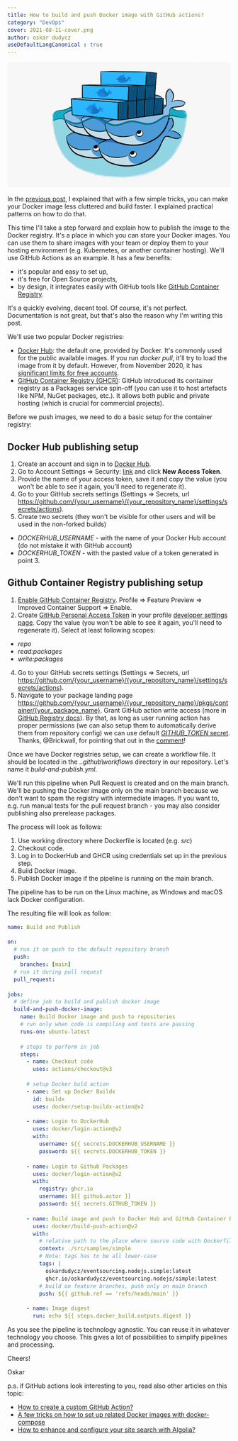```yaml
---
title: How to build and push Docker image with GitHub actions?
category: "DevOps"
cover: 2021-08-11-cover.png
author: oskar dudycz
useDefaultLangCanonical : true
---
```


![cover](2021-08-11-cover.png)

In the [previous post](/pl/how_to_buid_an_optimal_docker_image_for_your_application), I explained that with a few simple tricks, you can make your Docker image less cluttered and build faster. I explained practical patterns on how to do that. 

This time I'll take a step forward and explain how to publish the image to the Docker registry. It's a place in which you can store your Docker images. You can use them to share images with your team or deploy them to your hosting environment (e.g. Kubernetes, or another container hosting). We'll use GitHub Actions as an example. It has a few benefits:
- it's popular and easy to set up,
- it's free for Open Source projects,
- by design, it integrates easily with GitHub tools like [GitHub Container Registry](https://github.com/features/packages).

It's a quickly evolving, decent tool. Of course, it's not perfect. Documentation is not great, but that's also the reason why I'm writing this post.

We'll use two popular Docker registries:
- [Docker Hub](https://hub.docker.com/): the default one, provided by Docker. It's commonly used for the public available images. If you run _docker pull_, it'll try to load the image from it by default. However, from November 2020, it has [significant limits for free accounts](https://www.docker.com/blog/docker-hub-image-retention-policy-delayed-and-subscription-updates/).
- [GitHub Container Registry (GHCR)](https://github.com/features/packages): GitHub introduced its container registry as a Packages service spin-off (you can use it to host artefacts like NPM, NuGet packages, etc.). It allows both public and private hosting (which is crucial for commercial projects).

Before we push images, we need to do a basic setup for the container registry:

## Docker Hub publishing setup

1. Create an account and sign in to [Docker Hub](https://hub.docker.com).
2. Go to Account Settings => Security: [link](https://hub.docker.com/settings/security) and click **New Access Token**.
3. Provide the name of your access token, save it and copy the value (you won't be able to see it again, you'll need to regenerate it).
4. Go to your GitHub secrets settings (Settings => Secrets, url https://github.com/{your_username}/{your_repository_name}/settings/secrets/actions).
5. Create two secrets (they won't be visible for other users and will be used in the non-forked builds)
- *DOCKERHUB_USERNAME* - with the name of your Docker Hub account (do not mistake it with GitHub account)
- *DOCKERHUB_TOKEN* - with the pasted value of a token generated in point 3.

## Github Container Registry publishing setup

1. [Enable GitHub Container Registry](https://docs.github.com/en/packages/guides/enabling-improved-container-support). Profile => Feature Preview => Improved Container Support => Enable.
2. Create [GitHub Personal Access Token](https://docs.github.com/en/github/authenticating-to-github/creating-a-personal-access-token) in your profile [developer settings page](https://github.com/settings/tokens). Copy the value (you won't be able to see it again, you'll need to regenerate it). Select at least following scopes:
- _repo_
- _read:packages_
- _write:packages_
4. Go to your GitHub secrets settings (Settings => Secrets, url https://github.com/{your_username}/{your_repository_name}/settings/secrets/actions).
5. Navigate to your package landing page https://github.com/{your_username}/{your_repository_name}/pkgs/container/{your_package_name}. Grant GitHub action  write access (more in [GitHub Registry docs](https://docs.github.com/en/packages/managing-github-packages-using-github-actions-workflows/publishing-and-installing-a-package-with-github-actions#upgrading-a-workflow-that-accesses-ghcrio)). By that, as long as user running action has proper permissions (we can also setup them to automatically derive them from repository config) we can use default [*GITHUB_TOKEN* secret](https://docs.github.com/en/actions/reference/authentication-in-a-workflow#about-the-github_token-secret). Thanks, @Brickwall, for pointing that out in the [comment](https://event-driven.io/en/how_to_buid_and_push_docker_image_with_github_actions/#comment-5915972111)!

Once we have Docker registries setup, we can create a workflow file. It should be located in the _.\.github\workflows_ directory in our repository. Let's name it _build-and-publish.yml_.

We'll run this pipeline when Pull Request is created and on the main branch. We'll be pushing the Docker image only on the main branch because we don't want to spam the registry with intermediate images. If you want to, e.g. run manual tests for the pull request branch - you may also consider publishing also prerelease packages. 

The process will look as follows:
1. Use working directory where Dockerfile is located (e.g. _src_)
1. Checkout code.
2. Log in to DockerHub and GHCR using credentials set up in the previous step.
3. Build Docker image.
4. Publish Docker image if the pipeline is running on the main branch.

The pipeline has to be run on the Linux machine, as Windows and macOS lack Docker configuration.

The resulting file will look as follow:

```yml
name: Build and Publish

on:
  # run it on push to the default repository branch
  push:
    branches: [main]
  # run it during pull request
  pull_request:

jobs:
  # define job to build and publish docker image
  build-and-push-docker-image:
    name: Build Docker image and push to repositories
    # run only when code is compiling and tests are passing
    runs-on: ubuntu-latest

    # steps to perform in job
    steps:
      - name: Checkout code
        uses: actions/checkout@v3

      # setup Docker buld action
      - name: Set up Docker Buildx
        id: buildx
        uses: docker/setup-buildx-action@v2

      - name: Login to DockerHub
        uses: docker/login-action@v2
        with:
          username: ${{ secrets.DOCKERHUB_USERNAME }}
          password: ${{ secrets.DOCKERHUB_TOKEN }}

      - name: Login to Github Packages
        uses: docker/login-action@v2
        with:
          registry: ghcr.io
          username: ${{ github.actor }}
          password: ${{ secrets.GITHUB_TOKEN }}
      
      - name: Build image and push to Docker Hub and GitHub Container Registry
        uses: docker/build-push-action@v2
        with:
          # relative path to the place where source code with Dockerfile is located
          context: ./src/samples/simple
          # Note: tags has to be all lower-case
          tags: |
            oskardudycz/eventsourcing.nodejs.simple:latest 
            ghcr.io/oskardudycz/eventsourcing.nodejs/simple:latest
          # build on feature branches, push only on main branch
          push: ${{ github.ref == 'refs/heads/main' }}

      - name: Image digest
        run: echo ${{ steps.docker_build.outputs.digest }}
```

As you see the pipeline is technology agnostic. You can reuse it in whatever technology you choose. This gives a lot of possibilities to simplify pipelines and processing.

Cheers!

Oskar

p.s. if GitHub actions look interesting to you, read also other articles on this topic:
- [How to create a custom GitHub Action?](/pl/how_to_create_a_custom_github_action/)
- [A few tricks on how to set up related Docker images with docker-compose](/pl/tricks_on_how_to_set_up_related_docker_images/)
- [How to enhance and configure your site search with Algolia?](/pl/how_to_configure_algolia_for_your_site_search/)
